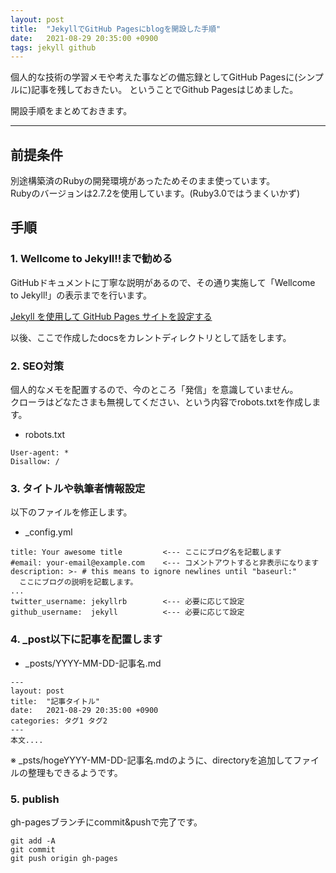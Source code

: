 ```yaml
---
layout: post
title:  "JekyllでGitHub Pagesにblogを開設した手順"
date:   2021-08-29 20:35:00 +0900
tags: jekyll github
---
```


個人的な技術の学習メモや考えた事などの備忘録としてGitHub Pagesに(シンプルに)記事を残しておきたい。
ということでGithub Pagesはじめました。  

開設手順をまとめておきます。  

---

## 前提条件

別途構築済のRubyの開発環境があったためそのまま使っています。  
Rubyのバージョンは2.7.2を使用しています。(Ruby3.0ではうまくいかず)  

## 手順

### 1. Wellcome to Jekyll!!まで勧める
GitHubドキュメントに丁寧な説明があるので、その通り実施して「Wellcome to Jekyll!」の表示までを行います。

[Jekyll を使用して GitHub Pages サイトを設定する](https://docs.github.com/ja/pages/setting-up-a-github-pages-site-with-jekyll)

以後、ここで作成したdocsをカレントディレクトリとして話をします。

### 2. SEO対策

個人的なメモを配置するので、今のところ「発信」を意識していません。  
クローラはどなたさまも無視してください、という内容でrobots.txtを作成します。  

* robots.txt
```
User-agent: *
Disallow: /
```

### 3. タイトルや執筆者情報設定

以下のファイルを修正します。

* _config.yml
```
title: Your awesome title         <--- ここにブログ名を記載します
#email: your-email@example.com    <--- コメントアウトすると非表示になります
description: >- # this means to ignore newlines until "baseurl:"
  ここにブログの説明を記載します。
...
twitter_username: jekyllrb        <--- 必要に応じて設定
github_username:  jekyll          <--- 必要に応じて設定
```

### 4. _post以下に記事を配置します

* _posts/YYYY-MM-DD-記事名.md
```
---
layout: post
title:  "記事タイトル"
date:   2021-08-29 20:35:00 +0900
categories: タグ1 タグ2
---
本文....
```

※ _psts/hogeYYYY-MM-DD-記事名.mdのように、directoryを追加してファイルの整理もできるようです。

### 5. publish

gh-pagesブランチにcommit&pushで完了です。
```
git add -A
git commit
git push origin gh-pages

```
